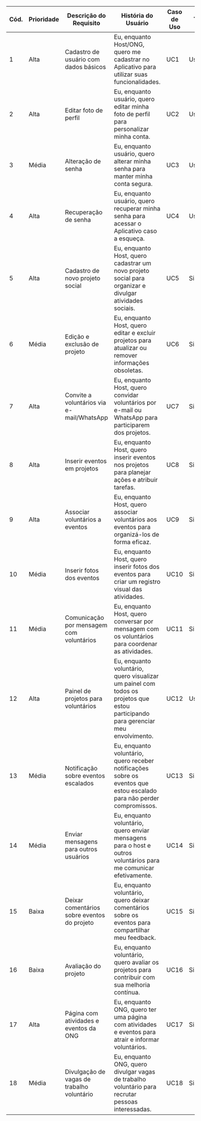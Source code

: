 | Cód. | Prioridade | Descrição do Requisito                          | História do Usuário                                                   | Caso de Uso                                                             | Tipo    | Status  | Data da Conclusão |
|------|------------|-------------------------------------------------|-----------------------------------------------------------------------|-------------------------------------------------------------------------|---------|---------|-------------------|
| 1    | Alta       | Cadastro de usuário com dados básicos           | Eu, enquanto Host/ONG, quero me cadastrar no Aplicativo para utilizar suas funcionalidades. | UC1                                                       | Usuário | A fazer |                   |
| 2    | Alta       | Editar foto de perfil                           | Eu, enquanto usuário, quero editar minha foto de perfil para personalizar minha conta.       | UC2                                                        | Usuário | A fazer |                   |
| 3    | Média      | Alteração de senha                              | Eu, enquanto usuário, quero alterar minha senha para manter minha conta segura.              | UC3                                                  | Usuário | A fazer |                   |
| 4    | Alta       | Recuperação de senha                            | Eu, enquanto usuário, quero recuperar minha senha para acessar o Aplicativo caso a esqueça.  | UC4                                                   | Usuário | A fazer |                   |
| 5    | Alta       | Cadastro de novo projeto social                 | Eu, enquanto Host, quero cadastrar um novo projeto social para organizar e divulgar atividades sociais. | UC5                                                   | Sistema | A fazer |                   |
| 6    | Média      | Edição e exclusão de projeto                    | Eu, enquanto Host, quero editar e excluir projetos para atualizar ou remover informações obsoletas. | UC6                                                   | Sistema | A fazer |                   |
| 7    | Alta       | Convite a voluntários via e-mail/WhatsApp       | Eu, enquanto Host, quero convidar voluntários por e-mail ou WhatsApp para participarem dos projetos. | UC7                                                  | Sistema | A fazer |                   |
| 8    | Alta       | Inserir eventos em projetos                     | Eu, enquanto Host, quero inserir eventos nos projetos para planejar ações e atribuir tarefas. | UC8                                                  | Sistema | A fazer |                   |
| 9    | Alta       | Associar voluntários a eventos                  | Eu, enquanto Host, quero associar voluntários aos eventos para organizá-los de forma eficaz. | UC9                                              | Sistema | A fazer |                   |
| 10   | Média      | Inserir fotos dos eventos                       | Eu, enquanto Host, quero inserir fotos dos eventos para criar um registro visual das atividades. | UC10                                                | Sistema | A fazer |                   |
| 11   | Média      | Comunicação por mensagem com voluntários        | Eu, enquanto Host, quero conversar por mensagem com os voluntários para coordenar as atividades. | UC11                                                   | Sistema | A fazer |                   |
| 12   | Alta       | Painel de projetos para voluntários             | Eu, enquanto voluntário, quero visualizar um painel com todos os projetos que estou participando para gerenciar meu envolvimento. | UC12                                               | Usuário | A fazer |                   |
| 13   | Média      | Notificação sobre eventos escalados             | Eu, enquanto voluntário, quero receber notificações sobre os eventos que estou escalado para não perder compromissos. | UC13                                                           | Sistema | A fazer |                   |
| 14   | Média      | Enviar mensagens para outros usuários           | Eu, enquanto voluntário, quero enviar mensagens para o host e outros voluntários para me comunicar efetivamente. | UC14                                                              | Sistema | A fazer |                   |
| 15   | Baixa      | Deixar comentários sobre eventos do projeto     | Eu, enquanto voluntário, quero deixar comentários sobre os eventos para compartilhar meu feedback. | UC15                                                    | Sistema | A fazer |                   |
| 16   | Baixa      | Avaliação do projeto                            | Eu, enquanto voluntário, quero avaliar os projetos para contribuir com sua melhoria contínua. | UC16                                                   | Sistema | A fazer |                   |
| 17   | Alta       | Página com atividades e eventos da ONG          | Eu, enquanto ONG, quero ter uma página com atividades e eventos para atrair e informar voluntários. | UC17                                               | Sistema | A fazer |                   |
| 18   | Média      | Divulgação de vagas de trabalho voluntário      | Eu, enquanto ONG, quero divulgar vagas de trabalho voluntário para recrutar pessoas interessadas. | UC18                                            | Sistema | A fazer |                   |
